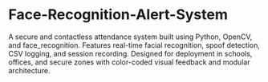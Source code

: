 # Face-Recognition-Alert-System
A secure and contactless attendance system built using Python, OpenCV, and face_recognition. Features real-time facial recognition, spoof detection, CSV logging, and session recording. Designed for deployment in schools, offices, and secure zones with color-coded visual feedback and modular architecture.
